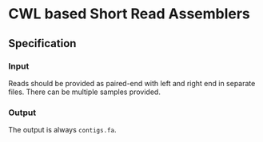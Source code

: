 # CWL based Short Read Assemblers

## Specification

### Input

Reads should be provided as paired-end with left and right end in separate files. There can be multiple samples provided.

### Output

The output is always `contigs.fa`.

